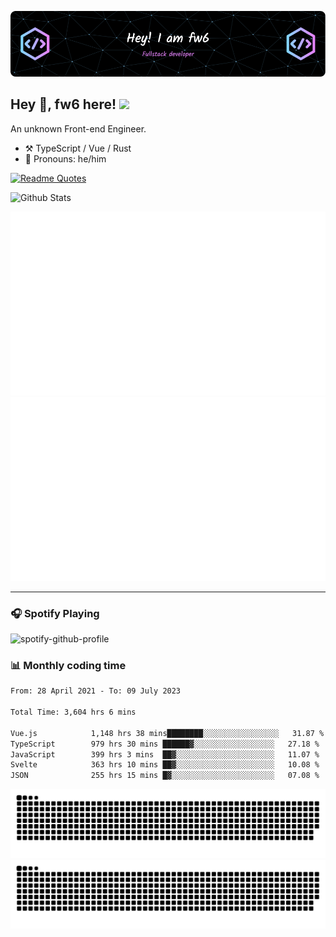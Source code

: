 ![Header](github-header-image.png)

## Hey 👋, fw6 here! <img src="https://github.githubassets.com/images/mona-whisper.gif" height="24" />


An unknown Front-end Engineer.

-   :hammer_and_pick: TypeScript / Vue / Rust
-   :man: Pronouns: he/him


[![Readme Quotes](https://quotes-github-readme.vercel.app/api?type=horizontal&theme=algolia)](https://github.com/piyushsuthar/github-readme-quotes)



![Github Stats](https://github-readme-stats.vercel.app/api?username=fw6&bg_color=30,e96443,904e95&title_color=fff&text_color=fff)

![](https://raw.githubusercontent.com/fw6/github-stats-transparent/output/generated/overview.svg)
![](https://raw.githubusercontent.com/fw6/github-stats-transparent/output/generated/languages.svg)


---

### 🎧 Spotify Playing

<!-- ![spotify-github-profile](/img/default.svg) -->

![spotify-github-profile](https://spotify-github-profile.vercel.app/api/view.svg?uid=r6wn4hdvypv0lkzyrj0e0pjct&cover_image=true&theme=default&show_offline=true&background_color=9a10ad&interchange=true&bar_color_cover=true)



### :bar_chart: Monthly coding time 

<!--START_SECTION:waka-->

```txt
From: 28 April 2021 - To: 09 July 2023

Total Time: 3,604 hrs 6 mins

Vue.js            1,148 hrs 38 mins████████░░░░░░░░░░░░░░░░░   31.87 %
TypeScript        979 hrs 30 mins ██████▓░░░░░░░░░░░░░░░░░░   27.18 %
JavaScript        399 hrs 3 mins  ██▓░░░░░░░░░░░░░░░░░░░░░░   11.07 %
Svelte            363 hrs 10 mins ██▓░░░░░░░░░░░░░░░░░░░░░░   10.08 %
JSON              255 hrs 15 mins █▓░░░░░░░░░░░░░░░░░░░░░░░   07.08 %
```

<!--END_SECTION:waka-->




![github contribution grid snake animation](https://raw.githubusercontent.com/platane/platane/output/github-contribution-grid-snake-dark.svg#gh-dark-mode-only)![github contribution grid snake animation](https://raw.githubusercontent.com/platane/platane/output/github-contribution-grid-snake.svg#gh-light-mode-only)
